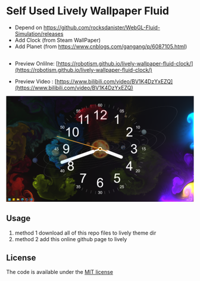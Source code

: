 # Self Used Lively Wallpaper Fluid 

- Depend on https://github.com/rocksdanister/WebGL-Fluid-Simulation/releases
- Add Clock (from Steam WallPaper)
- Add Planet (from https://www.cnblogs.com/gangang/p/6087105.html)


## 

- Preview Onlilne: [https://robotism.github.io/lively-wallpaper-fluid-clock/](https://robotism.github.io/lively-wallpaper-fluid-clock/)

- Preview Video : [https://www.bilibili.com/video/BV1K4DzYxEZQ](https://www.bilibili.com/video/BV1K4DzYxEZQ)


[![](./screen.png)](https://www.bilibili.com/video/BV1K4DzYxEZQ)



## Usage

1. method 1
    download all of this repo files to lively theme dir
2. method 2
    add this online github page to lively

## License

The code is available under the [MIT license](LICENSE)
